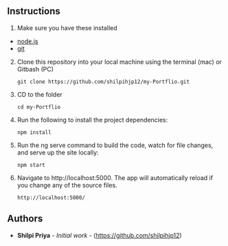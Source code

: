 ## Instructions

1. Make sure you have these installed
  - [node.js](http://nodejs.org/)
  - [git](http://git-scm.com/)

2. Clone this repository into your local machine using the terminal (mac) or Gitbash (PC) 

    `git clone https://github.com/shilpihjp12/my-Portflio.git`
    
3. CD to the folder

    `cd my-Portflio`
    
4. Run the following to install the project dependencies:

    `npm install`
    
5. Run the ng serve command to build the code, watch for file changes, and serve up the site locally:

    `npm start`

6. Navigate to http://localhost:5000. The app will automatically reload if you change any of the source files.

    `http://localhost:5000/`

## Authors

* **Shilpi Priya** - *Initial work* - (https://github.com/shilpihjp12)
